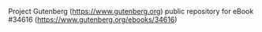 Project Gutenberg (https://www.gutenberg.org) public repository for eBook #34616 (https://www.gutenberg.org/ebooks/34616)
